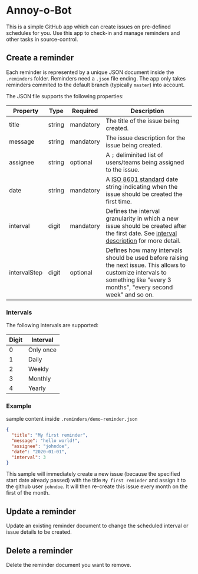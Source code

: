 # Annoy-o-Bot

This is a simple GitHub app which can create issues on pre-defined schedules for you. Use this app to check-in and manage reminders and other tasks in source-control.

## Create a reminder

Each reminder is represented by a unique JSON document inside the `.reminders` folder. Reminders need a `.json` file ending.
The app only takes reminders commited to the default branch (typically `master`) into account.

The JSON file supports the following properties:

| Property | Type | Required | Description |
| --- | --- | --- | --- |
| title | string | mandatory | The title of the issue being created. |
| message | string | mandatory | The issue description for the issue being created. |
| assignee | string | optional | A `;` deliminited list of users/teams being assigned to the issue. |
| date | string | mandatory | A [ISO 8601 standard](http://en.wikipedia.org/wiki/ISO_8601) date string indicating when the issue should be created the first time. |
| interval | digit | mandatory | Defines the interval granularity in which a new issue should be created after the first date. See [interval description](#intervals) for more detail. |
| intervalStep | digit | optional | Defines how many intervals should be used before raising the next issue. This allows to customize intervals to something like "every 3 months", "every second week" and so on. |

### Intervals

The following intervals are supported:

| Digit | Interval |
| --- | --- |
| 0 | Only once |
| 1 | Daily |
| 2 | Weekly |
| 3 | Monthly |
| 4 | Yearly |

### Example

sample content inside `.reminders/demo-reminder.json`
```json  
{
  "title": "My first reminder",
  "message": "hello world!",
  "assignee": "johndoe",
  "date": "2020-01-01",
  "interval": 3
}
```

This sample will immediately create a new issue (because the specified start date already passed) with the title `My first reminder` and assign it to the github user `johndoe`. It will then re-create this issue every month on the first of the month.

## Update a reminder

Update an existing reminder document to change the scheduled interval or issue details to be created.

## Delete a reminder

Delete the reminder document you want to remove.
